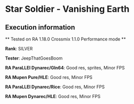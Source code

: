 # Star Soldier - Vanishing Earth 

## Execution information


** Tested on RA 1.18.0 Crossmix 1.1.0 Performance mode **


**Rank**: SILVER


**Tester**: JeepThatGoesBoom



**RA ParaLLEl Dynarec/Gln64**: Good res, sprites, Minor FPS


**RA Mupen Pure/HLE**: Good res, Minor FPS


**RA ParaLLEl Dynarec/Rice**: Good res, Minor FPS


**RA Mupen Dynarec/HLE**: Good res, Minor FPS